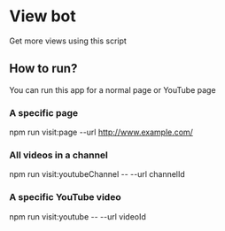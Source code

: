 # View bot

Get more views using this script

## How to run?

You can run this app for a normal page or YouTube page

### A specific page

npm run visit:page --url http://www.example.com/

### All videos in a channel

npm run visit:youtubeChannel -- --url channelId

### A specific YouTube video

npm run visit:youtube -- --url videoId